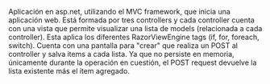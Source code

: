 Aplicación en asp.net, utilizando el MVC framework, que inicia una aplicación web.
Está formada por tres controllers y cada controller cuenta con una vista que permite visualizar una lista de models (relacionada a cada controller).
Esta aplica los diferentes RazorViewEngine tags (if, for, foreach, switch). 
Cuenta con una pantalla para "crear" que realiza un POST al controller y salva items a cada lista. 
Ya que no persiste en memoria, únicamente durante la operación en cuestión, el POST request devuelve la lista existente más el ítem agregado.
